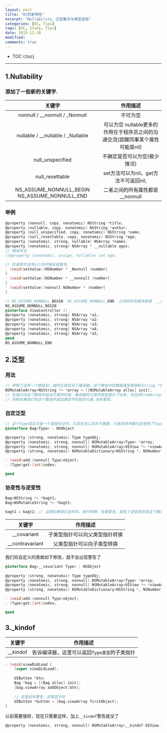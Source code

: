 ```yaml
---
layout: post
title: "OC的新特性"
excerpt: "Nullability、泛型集合与类型延拓"
categories: [OC, Tips]
tags: [OC, Study, Tips]
date: 2015-12-30 
modified: 
comments: true
---
```


* TOC
{:toc}
---

## 1.Nullability

### 添加了一些新的关键字.

|                   关键字                    |                   作用描述                   |
| :--------------------------------------: | :--------------------------------------: |
|      nonnull / __nonnull / _Nonnull      |                   不可为空                   |
|    nullable / __nullable / _Nullable     | 可以为空     nullable更多的作用在于程序员之间的沟通交流(提醒同事某个属性可能是nil) |
|             null_unspecified             |             不确定是否可以为空(极少情况)              |
|             null_resettable              |        set方法可以为nil，get方法不可返回nil,         |
| NS_ASSUME_NONNULL_BEGIN  NS_ASSUME_NONNULL_END |          二者之间的所有属性都是  __nonnull          |

### 举例

```objective-c
@property (nonnull, copy, nonatomic) NSString *title;
@property (nullable, copy, nonatomic) NSString *authur;
@property (null_unspecified, copy, nonatomic) NSString *name;
@property (null_resettable, copy, nonatomic) NSString *age;
@property (nonatomic, strong, nullable) NSArray *names;
@property (nonatomic, strong) NSArray * __nullable ages;
// 错误写法
//@property (nonatomic, assign, nullable) int age;

// 在调用方法传nil的时候会有警告。
- (void)setValue:(NSNumber * _Nonnull )number{   
}
- (void)setValue:(NSNumber * __nonnull )number{   
}
- (void)setValue:(nonnull NSNumber * )number{   
}

// NS_ASSUME_NONNULL_BEGIN  NS_ASSUME_NONNULL_END  之间的所有属性都是  __nonnull
NS_ASSUME_NONNULL_BEGIN
@interface ViewController ()
@property (nonatomic, strong) NSArray *a1;
@property (nonatomic, strong) NSArray *a2;
@property (nonatomic, strong) NSArray *a3;
@property (nonatomic, strong) NSArray *a4;
@property (nonatomic, strong) NSArray *a5;
@end
NS_ASSUME_NONNULL_END
```

## 2.泛型

### 用法

```objective-c
// 声明了这样一个数组后，就好比我告诉了编译器，这个数组中的数据类型都是NSString *类型的，如果我这个数组中元素的方法，会有提示了.
NSMutableArray<NSString *> *array = [[NSMutableArray alloc] init];
// 在我们向这个数组中追加元素的时候，编译器将元素的类型提示了出来，并且将FromArray方法中需要的元素类型也提示了出来。
// 同样如果我们向这个数组中追加类型不匹配的元素,会有警告。
```

### 自定泛型

```objective-c
// 这个Type其实只是一个类型标识符，它具体怎么写并不重要，只是系统中都约定使用了Type.
@interface Bag<Type> : NSObject

@property (strong, nonatomic) Type typeObj;
@property (nonatomic, strong, nonnull) NSMutableArray<Type> *array;
@property (nonatomic, strong, nonnull) NSMutableArray<UIView *> *viewArray;
@property (strong, nonatomic) NSMutableDictionary<NSString *, NSNumber *> *dict;

- (void)add:(nonnull Type)object;
- (Type)get:(int)index;

@end
```

### 协变性与逆变性

```objective-c
Bag<NSString *> *bagt1;
Bag<NSMutableString *> *bagt2;

bagt1 = bagt2; // 这里如果我们这样写，强行转换，会报警告，就有了逆变和协变这个概念
```

|       关键字       |      作用描述       |
| :-------------: | :-------------: |
|   __covariant   | 子类型指针可以向父类型指针转换 |
| __contravariant |  父类型指针可以向子类型转换  |

我们将自定义的类做如下修改，就不会出现警告了

```objective-c
@interface Bag<__covariant Type> : NSObject
  
@property (strong, nonatomic) Type typeObj;
@property (nonatomic, strong, nonnull) NSMutableArray<Type> *array;
@property (nonatomic, strong, nonnull) NSMutableArray<UIView *> *viewArray;
@property (strong, nonatomic) NSMutableDictionary<NSString *, NSNumber *> *dict;

- (void)add:(nonnull Type)object;
- (Type)get:(int)index;

@end
```

## 3._kindof

|   关键字    |           作用描述            |
| :------: | :-----------------------: |
| __kindof | 告诉编译器，这里可以返回`Type类型`的子类指针 |

```objective-c
- (void)viewDidLoad {
    [super viewDidLoad];
    
    UIButton *btn;
    Bag *bag = [[Bag alloc] init];
    [bag.viewArray addObject:btn];
    
    // 这里会有警告，说类型不对
    UIButton *button = [bag.viewArray firstObject];
}
```

以前需要强转，现在只需要这样，加上`__kindof`警告就没了

```objective-c
@property (nonatomic, strong, nonnull) NSMutableArray<__kindof UIView *> *viewArray;
```